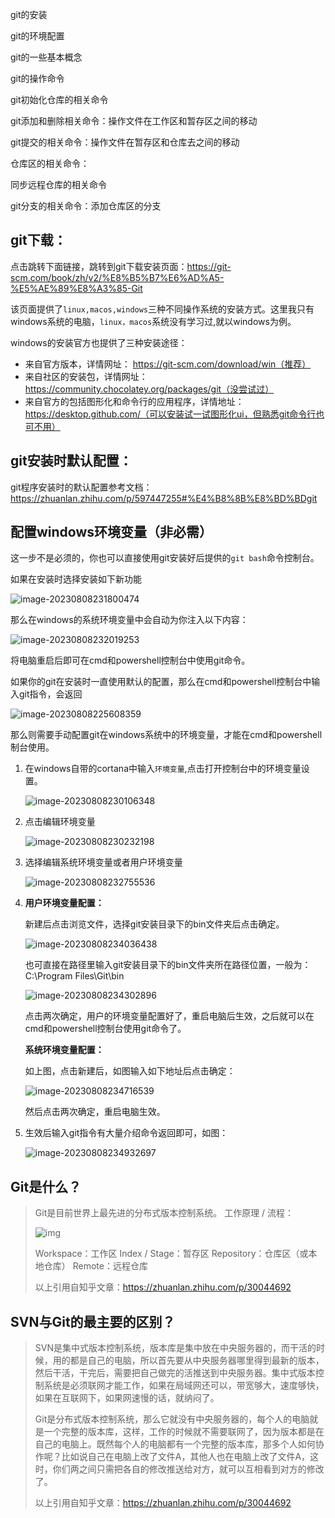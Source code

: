 git的安装

git的环境配置

git的一些基本概念

git的操作命令

git初始化仓库的相关命令

git添加和删除相关命令：操作文件在工作区和暂存区之间的移动

git提交的相关命令：操作文件在暂存区和仓库去之间的移动

仓库区的相关命令：

同步远程仓库的相关命令

git分支的相关命令：添加仓库区的分支





## git下载：

点击跳转下面链接，跳转到git下载安装页面：https://git-scm.com/book/zh/v2/%E8%B5%B7%E6%AD%A5-%E5%AE%89%E8%A3%85-Git

该页面提供了`linux,macos,windows`三种不同操作系统的安装方式。这里我只有windows系统的电脑，`linux，macos`系统没有学习过,就以windows为例。

windows的安装官方也提供了三种安装途径：

* 来自官方版本，详情网址： https://git-scm.com/download/win（推荐）
* 来自社区的安装包，详情网址：https://community.chocolatey.org/packages/git（没尝试过）
* 来自官方的包括图形化和命令行的应用程序，详情地址：https://desktop.github.com/（可以安装试一试图形化ui，但熟悉git命令行也可不用）

## git安装时默认配置：

git程序安装时的默认配置参考文档：https://zhuanlan.zhihu.com/p/597447255#%E4%B8%8B%E8%BD%BDgit

## 配置windows环境变量（非必需）

这一步不是必须的，你也可以直接使用git安装好后提供的`git bash`命令控制台。

如果在安装时选择安装如下新功能

![image-20230808231800474](https://mlbzdx.oss-cn-chengdu.aliyuncs.com/image-20230808231800474.png)

那么在windows的系统环境变量中会自动为你注入以下内容：

![image-20230808232019253](https://mlbzdx.oss-cn-chengdu.aliyuncs.com/image-20230808232019253.png)

将电脑重启后即可在cmd和powershell控制台中使用git命令。

如果你的git在安装时一直使用默认的配置，那么在cmd和powershell控制台中输入git指令，会返回

![image-20230808225608359](https://mlbzdx.oss-cn-chengdu.aliyuncs.com/image-20230808225608359.png)

那么则需要手动配置git在windows系统中的环境变量，才能在cmd和powershell制台使用。

1. 在windows自带的cortana中输入`环境变量`,点击打开控制台中的环境变量设置。

   ![image-20230808230106348](https://mlbzdx.oss-cn-chengdu.aliyuncs.com/image-20230808230106348.png)

2. 点击编辑环境变量

   ![image-20230808230232198](https://mlbzdx.oss-cn-chengdu.aliyuncs.com/image-20230808230232198.png)

3. 选择编辑系统环境变量或者用户环境变量

   ![image-20230808232755536](https://mlbzdx.oss-cn-chengdu.aliyuncs.com/image-20230808232755536.png)

4. **用户环境变量配置：**

   新建后点击浏览文件，选择git安装目录下的bin文件夹后点击确定。

   ![image-20230808234036438](https://mlbzdx.oss-cn-chengdu.aliyuncs.com/image-20230808234036438.png)

   也可直接在路径里输入git安装目录下的bin文件夹所在路径位置，一般为：C:\Program Files\Git\bin

   ![image-20230808234302896](https://mlbzdx.oss-cn-chengdu.aliyuncs.com/image-20230808234302896.png)

   点击两次确定，用户的环境变量配置好了，重启电脑后生效，之后就可以在cmd和powershell控制台使用git命令了。

   **系统环境变量配置：**

   如上图，点击新建后，如图输入如下地址后点击确定：

   ![image-20230808234716539](https://mlbzdx.oss-cn-chengdu.aliyuncs.com/image-20230808234716539.png)

   然后点击两次确定，重启电脑生效。

5. 生效后输入git指令有大量介绍命令返回即可，如图：

   ![image-20230808234932697](https://mlbzdx.oss-cn-chengdu.aliyuncs.com/image-20230808234932697.png)



## Git是什么？

> Git是目前世界上最先进的分布式版本控制系统。
> 工作原理 / 流程：
>
> ![img](https://pic2.zhimg.com/80/v2-3bc9d5f2c49a713c776e69676d7d56c5_720w.webp)
>
> Workspace：工作区
> Index / Stage：暂存区
> Repository：仓库区（或本地仓库）
> Remote：远程仓库
>
> 以上引用自知乎文章：https://zhuanlan.zhihu.com/p/30044692

## SVN与Git的最主要的区别？

> SVN是集中式版本控制系统，版本库是集中放在中央服务器的，而干活的时候，用的都是自己的电脑，所以首先要从中央服务器哪里得到最新的版本，然后干活，干完后，需要把自己做完的活推送到中央服务器。集中式版本控制系统是必须联网才能工作，如果在局域网还可以，带宽够大，速度够快，如果在互联网下，如果网速慢的话，就纳闷了。
>
> Git是分布式版本控制系统，那么它就没有中央服务器的，每个人的电脑就是一个完整的版本库，这样，工作的时候就不需要联网了，因为版本都是在自己的电脑上。既然每个人的电脑都有一个完整的版本库，那多个人如何协作呢？比如说自己在电脑上改了文件A，其他人也在电脑上改了文件A，这时，你们两之间只需把各自的修改推送给对方，就可以互相看到对方的修改了。
>
> 以上引用自知乎文章：https://zhuanlan.zhihu.com/p/30044692

